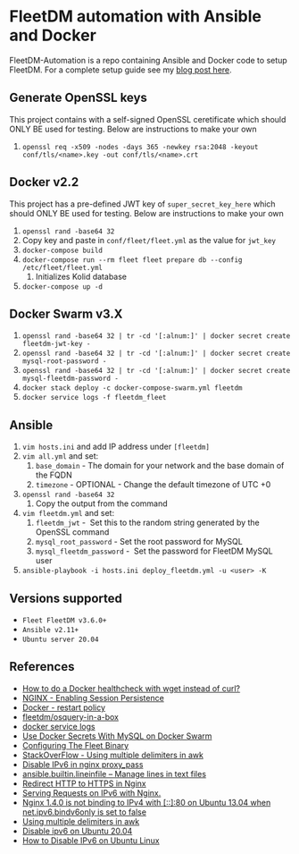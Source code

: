 # FleetDM automation with Ansible and Docker

FleetDM-Automation is a repo containing Ansible and Docker code to setup FleetDM. For a complete setup guide see my [blog post here](https://holdmybeersecurity.com/2021/01/07/getting-started-with-fleetdm-v3-6-0/).

## Generate OpenSSL keys
This project contains with a self-signed OpenSSL ceretificate which should ONLY BE used for testing. Below are instructions to make your own
1. `openssl req -x509 -nodes -days 365 -newkey rsa:2048 -keyout conf/tls/<name>.key -out conf/tls/<name>.crt`

## Docker v2.2
This project has a pre-defined JWT key of `super_secret_key_here` which should ONLY BE used for testing. Below are instructions to make your own
1. `openssl rand -base64 32`
1. Copy key and paste in `conf/fleet/fleet.yml` as the value for `jwt_key`
1. `docker-compose build`
1. `docker-compose run --rm fleet fleet prepare db --config /etc/fleet/fleet.yml`
    1. Initializes Kolid database
1. `docker-compose up -d`

## Docker Swarm v3.X
1. `openssl rand -base64 32 | tr -cd '[:alnum:]' | docker secret create fleetdm-jwt-key -`
1. `openssl rand -base64 32 | tr -cd '[:alnum:]' | docker secret create mysql-root-password -`
1. `openssl rand -base64 32 | tr -cd '[:alnum:]' | docker secret create mysql-fleetdm-password -`
1. `docker stack deploy -c docker-compose-swarm.yml fleetdm`
1. `docker service logs -f fleetdm_fleet`

## Ansible
1. `vim hosts.ini` and add IP address under `[fleetdm]`
1. `vim all.yml` and set:
    1. `base_domain` - The domain for your network and the base domain of the FQDN
    1. `timezone` - OPTIONAL - Change the default timezone of UTC +0
1. `openssl rand -base64 32`
    1. Copy the output from the command
1. `vim fleetdm.yml` and set:
    1. `fleetdm_jwt` -  Set this to the random string generated by the OpenSSL command
    1. `mysql_root_password` - Set the root password for MySQL
    1. `mysql_fleetdm_password` -  Set the password for FleetDM MySQL user
1. `ansible-playbook -i hosts.ini deploy_fleetdm.yml -u <user> -K`


## Versions supported
* `Fleet FleetDM v3.6.0+`
* `Ansible v2.11+`
* `Ubuntu server 20.04`

## References
* [How to do a Docker healthcheck with wget instead of curl?](https://stackoverflow.com/questions/47722898/how-to-do-a-docker-healthcheck-with-wget-instead-of-curl)
* [NGINX - Enabling Session Persistence](https://docs.nginx.com/nginx/admin-guide/load-balancer/http-load-balancer/#enabling-session-persistence)
* [Docker - restart policy](https://docs.docker.com/compose/compose-file/#restart_policy)
* [fleetdm/osquery-in-a-box](https://github.com/fleetdm/osquery-in-a-box/blob/master/docker-compose.yml)
* [docker service logs](https://docs.docker.com/engine/reference/commandline/service_logs/)
* [Use Docker Secrets With MySQL on Docker Swarm](https://blog.ruanbekker.com/blog/2017/11/23/use-docker-secrets-with-mysql-on-docker-swarm/)
* [Configuring The Fleet Binary](https://github.com/fleetdm/fleet/blob/master/docs/infrastructure/configuring-the-fleet-binary.md)
* [StackOverFlow - Using multiple delimiters in awk](https://stackoverflow.com/questions/12204192/using-multiple-delimiters-in-awk)
* [Disable IPv6 in nginx proxy_pass](https://serverfault.com/questions/527317/disable-ipv6-in-nginx-proxy-pass)
* [ansible.builtin.lineinfile – Manage lines in text files](https://docs.ansible.com/ansible/latest/collections/ansible/builtin/lineinfile_module.html)
* [Redirect HTTP to HTTPS in Nginx](https://linuxize.com/post/redirect-http-to-https-in-nginx/)
* [Serving Requests on IPv6 with Nginx.](https://bubblin.io/blog/ipv6-nginx)
* [Nginx 1.4.0 is not binding to IPv4 with [::]:80 on Ubuntu 13.04 when net.ipv6.bindv6only is set to false](https://trac.nginx.org/nginx/ticket/345)
* [Using multiple delimiters in awk](https://stackoverflow.com/questions/12204192/using-multiple-delimiters-in-awk)
* [Disable ipv6 on Ubuntu 20.04](https://www.geekpills.com/operating-system/linux/disable-ipv6-on-ubuntu-20-04)
* [How to Disable IPv6 on Ubuntu Linux](https://itsfoss.com/disable-ipv6-ubuntu-linux/)